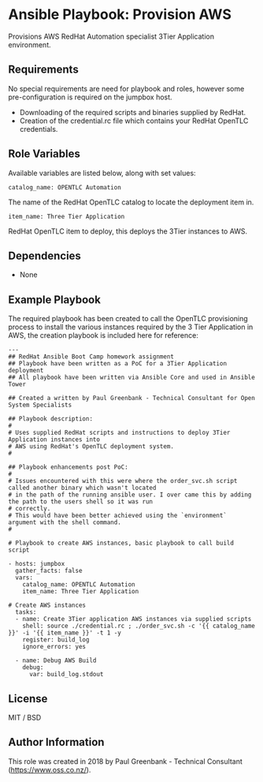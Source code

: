 # Ansible Playbook: Provision AWS

Provisions AWS RedHat Automation specialist 3Tier Application environment.

## Requirements

No special requirements are need for playbook and roles, however some pre-configuration is required on the jumpbox host.
  - Downloading of the required scripts and binaries supplied by RedHat.
  - Creation of the credential.rc file which contains your RedHat OpenTLC credentials.

## Role Variables 

Available variables are listed below, along with set values:

    catalog_name: OPENTLC Automation

The name of the RedHat OpenTLC catalog to locate the deployment item in. 

    item_name: Three Tier Application

RedHat OpenTLC item to deploy, this deploys the 3Tier instances to AWS.

## Dependencies

  - None

## Example Playbook

The required playbook has been created to call the OpenTLC provisioning process to install the various instances required by the 3 Tier Application in AWS, the creation playbook is included here for reference:

	---
	## RedHat Ansible Boot Camp homework assignment
	## Playbook have been written as a PoC for a 3Tier Application deployment
	## All playbook have been written via Ansible Core and used in Ansible Tower

	## Created a written by Paul Greenbank - Technical Consultant for Open System Specialists

	## Playbook description:
	#
	# Uses supplied RedHat scripts and instructions to deploy 3Tier Application instances into
	# AWS using RedHat's OpenTLC deployment system.
	#

	## Playbook enhancements post PoC:
	#
	# Issues encountered with this were where the order_svc.sh script called another binary which wasn't located
	# in the path of the running ansible user. I over came this by adding the path to the users shell so it was run
	# correctly.
	# This would have been better achieved using the `environment` argument with the shell command.
	#

	# Playbook to create AWS instances, basic playbook to call build script

	- hosts: jumpbox
	  gather_facts: false
	  vars:
		catalog_name: OPENTLC Automation
		item_name: Three Tier Application

	# Create AWS instances
	  tasks:
	  - name: Create 3Tier application AWS instances via supplied scripts
		shell: source ./credential.rc ; ./order_svc.sh -c '{{ catalog_name }}' -i '{{ item_name }}' -t 1 -y
		register: build_log
		ignore_errors: yes

	  - name: Debug AWS Build
		debug:
		  var: build_log.stdout


## License

MIT / BSD

## Author Information

This role was created in 2018 by Paul Greenbank - Technical Consultant (https://www.oss.co.nz/).

